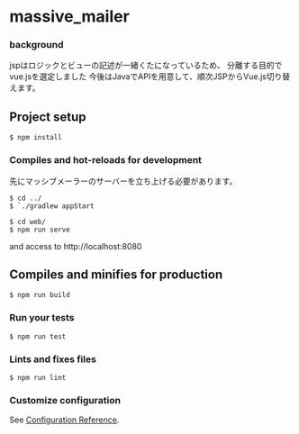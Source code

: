 # massive_mailer
### background
jspはロジックとビューの記述が一緒くたになっているため、
分離する目的でvue.jsを選定しました
今後はJavaでAPIを用意して、順次JSPからVue.js切り替えます。

## Project setup
```
$ npm install
```

### Compiles and hot-reloads for development
先にマッシブメーラーのサーバーを立ち上げる必要があります。
```
$ cd ../
$ `./gradlew appStart
```

```
$ cd web/
$ npm run serve
```
and access to http://localhost:8080

## Compiles and minifies for production
```
$ npm run build
```

### Run your tests
```
$ npm run test
```

### Lints and fixes files
```
$ npm run lint
```

### Customize configuration
See [Configuration Reference](https://cli.vuejs.org/config/).
